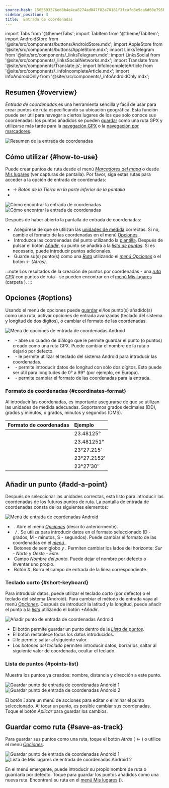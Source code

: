 ```yaml
---
source-hash: 1505593576ed8b4e4ca8274ad047f82a70181f3fcafd8e9ca6d60e795b2f0724
sidebar_position: 3
title:  Entrada de coordenadas
---
```

import Tabs from '@theme/Tabs';
import TabItem from '@theme/TabItem';
import AndroidStore from '@site/src/components/buttons/AndroidStore.mdx';
import AppleStore from '@site/src/components/buttons/AppleStore.mdx';
import LinksTelegram from '@site/src/components/_linksTelegram.mdx';
import LinksSocial from '@site/src/components/_linksSocialNetworks.mdx';
import Translate from '@site/src/components/Translate.js';
import InfoIncompleteArticle from '@site/src/components/_infoIncompleteArticle.mdx';
import InfoAndroidOnly from '@site/src/components/_infoAndroidOnly.mdx';



<InfoAndroidOnly />

## Resumen {#overview}

*Entrada de coordenadas* es una herramienta sencilla y fácil de usar para crear puntos de ruta especificando su ubicación geográfica. Esta función puede ser útil para navegar a ciertos lugares de los que solo conoce sus coordenadas: los puntos añadidos se pueden [guardar](#save-as-track) como una ruta GPX y utilizarse más tarde para la [navegación GPX](../navigation/setup/gpx-navigation.md) o la [navegación por marcadores](../navigation/setup/markers-navigation.md#overview).

![Resumen de la entrada de coordenadas](@site/static/img/plan-route/coordinates_input/coordinates_input_overview.png)

## Cómo utilizar {#how-to-use}

Puede crear puntos de ruta desde el menú *[Marcadores del mapa](../personal/markers.md#actions)* o desde [Mis lugares](../personal/myplaces.md) (ver capturas de pantalla). Por favor, siga estas rutas para acceder a la opción de entrada de coordenadas:
  - *<Translate android="true" ids="shared_string_menu,shared_string_my_places,shared_string_gpx_tracks"/> → Botón de la Tierra en la parte inferior de la pantalla*
  - *<Translate android="true" ids="shared_string_menu,map_markers_item,shared_string_more_without_dots,coordinate_input"/>*

![Cómo encontrar la entrada de coordenadas](@site/static/img/plan-route/coordinates_input/coordinates_input_how_to_find_1.png) ![Cómo encontrar la entrada de coordenadas](@site/static/img/plan-route/coordinates_input/coordinates_input_how_to_find_2.png)

Después de haber abierto la pantalla de entrada de coordenadas:

- &nbsp;Asegúrese de que se utilizan las [unidades de medida](#coordinates-format) correctas. Si no, cambie el formato de las coordenadas en el menú [Opciones](#options).
- &nbsp;Introduzca las coordenadas del punto utilizando la [plantilla](#add-a-point). Después de pulsar el botón *[Añadir](#add-a-point)*, su punto se añadirá a la *[lista de puntos](#points-list)*. Si es necesario, puede introducir puntos adicionales.
- &nbsp;Guarde su(s) punto(s) como una *[Ruta](../personal/tracks/manage-tracks.md)* utilizando el *[menú Opciones](#options)* o el botón &#8592; *(Atrás)*.

:::note
Los resultados de la creación de puntos por coordenadas - una *[ruta GPX](../personal/tracks/manage-tracks.md)* con puntos de ruta - se pueden encontrar en el [menú Mis lugares](../personal/myplaces.md) (carpeta *<Translate android="true" ids="shared_string_menu,shared_string_my_places,shared_string_gpx_tracks,map_markers_item"/>*).
:::

## Opciones {#options}

Usando el menú de opciones puede [guardar](#save-as-track) el/los punto(s) añadido(s) como una ruta, activar opciones de entrada avanzadas (teclado del sistema y longitud de dos dígitos), o cambiar el formato de las coordenadas.

![Menú de opciones de entrada de coordenadas Android](@site/static/img/plan-route/coordinates_input/coordinates_input_options.png)

- &nbsp;*<Translate android="true" ids="coord_input_save_as_track"/>* - abre un cuadro de diálogo que le permite guardar el punto (o puntos) creado como una ruta GPX. Puede cambiar el nombre de&nbsp;la ruta o dejarlo por defecto.
- &nbsp;*<Translate android="true" ids="use_system_keyboard"/>* - le permite utilizar el teclado del sistema Android para introducir las coordenadas.
- &nbsp;*<Translate android="true" ids="use_two_digits_longitude"/>* - permite introducir datos de longitud con sólo dos dígitos. Esto puede ser útil para longitudes de 0° a 99° (por ejemplo, en Europa).
- &nbsp;*<Translate android="true" ids="coordinates_format"/>* - permite cambiar el formato de las coordenadas para la entrada.

### Formato de coordenadas {#coordinates-format}

Al introducir las coordenadas, es importante asegurarse de que se utilizan las unidades de medida adecuadas. Soportamos grados decimales&nbsp;(DD), grados y minutos, o grados, minutos y segundos&nbsp;(DMS).

|Formato de coordenadas| Ejemplo |
|:------|:------|
|<Translate android="true" ids="dd_ddddd_format"/> |23.48125°|
|<Translate android="true" ids="dd_dddddd_format"/> | 23.481251°|
|<Translate android="true" ids="dd_mm_mmm_format"/> | 23°27.215′|
|<Translate android="true" ids="dd_mm_mmmm_format"/> | 23°27.2152′|
|<Translate android="true" ids="dd_mm_ss_format"/> | 23°27′30″|

## Añadir un punto {#add-a-point}

Después de seleccionar las unidades correctas, está listo para introducir las coordenadas de los futuros puntos de ruta.
La pantalla de entrada de coordenadas consta de los siguientes elementos:

![Menú de entrada de coordenadas Android](@site/static/img/plan-route/coordinates_input/coordinates_input_add_point.png)

- &nbsp;*<Translate android="true" ids="shared_string_options"/>*. Abre el menú *[Opciones](#options)* (descrito anteriormente).
- &nbsp;*<Translate android="true" ids="navigate_point_latitude"/> / <Translate android="true" ids="navigate_point_longitude"/>*. Se utiliza para introducir datos en el formato seleccionado (D - grados, M - minutos, S - segundos). Puede cambiar el formato de las coordenadas en el *[menú <Translate android="true" ids="shared_string_options"/>](#options)*.
- &nbsp;Botones de semiglobo *<Translate android="true" ids="navigate_point_latitude"/> y <Translate android="true" ids="navigate_point_longitude"/>*. Permiten cambiar los lados del horizonte: *Sur - Norte* y *Oeste - Este*.
- &nbsp;Campo *Nombre del punto*. Puede dejar el nombre por defecto o inventar uno propio.
- &nbsp;Botón *X*. Borra el campo de entrada de la línea correspondiente.

### Teclado corto {#short-keyboard}

Para introducir datos, puede utilizar el teclado corto (por defecto) o el teclado del sistema (Android). Para cambiar el método de entrada vaya al menú *[Opciones](#options)*. Después de introducir la latitud y la longitud, puede añadir el punto a la *[lista](#points-list)* utilizando el botón *+Añadir*.

![Añadir punto de entrada de coordenadas Android](@site/static/img/plan-route/coordinates_input/coordinates_input_keyboard.png)

- El botón *<Translate android="true" ids="shared_string_add"/>* permite guardar un punto dentro de la *[Lista de puntos](#points-list)*.
- El botón *<Translate android="true" ids="shared_string_clear"/>* restablece todos los datos introducidos.
- &#9032; le permite saltar al siguiente valor.
- Los *botones del teclado* permiten introducir datos, borrarlos, saltar al siguiente valor de coordenada, ocultar el teclado.

### Lista de puntos {#points-list}

Muestra los puntos ya creados: nombre, distancia y dirección a este punto.

![Guardar punto de entrada de coordenadas Android 1](@site/static/img/plan-route/coordinates_input/coordinates_input_points_list_1.png) ![Guardar punto de entrada de coordenadas Android 2](@site/static/img/plan-route/coordinates_input/coordinates_input_points_list_2.png)

El botón **⁝** abre un menú de acciones para editar o eliminar el punto seleccionado.
Al tocar un punto, es posible cambiar sus coordenadas. Toque el botón *Aplicar* para guardar los cambios.


## Guardar como ruta {#save-as-track}

Para guardar sus puntos como una ruta, toque el botón *Atrás* ( &#8592; ) o utilice el menú *[Opciones](#options)*.

![Guardar punto de entrada de coordenadas Android 1](@site/static/img/plan-route/coordinates_input/coordinates_input_save.png) ![Lista de Mis lugares de entrada de coordenadas Android 2](@site/static/img/plan-route/coordinates_input/coordinates_input_my_places_list.png)

En el menú emergente, puede introducir su propio nombre de ruta o guardarla por defecto. Toque <Translate android="true" ids="shared_string_save"/> para guardar los puntos añadidos como una nueva ruta.
Encontrará su ruta en el [menú Mis lugares](../personal/myplaces.md) (<Translate android="true" ids="shared_string_menu,shared_string_my_places,shared_string_gpx_tracks,map_markers_item"/>).